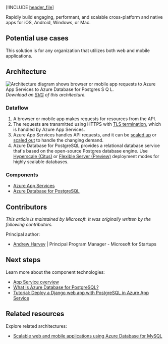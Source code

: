 [!INCLUDE [header_file](../../../includes/sol-idea-header.md)]

Rapidly build engaging, performant, and scalable cross-platform and native apps for iOS, Android, Windows, or Mac.

## Potential use cases

This solution is for any organization that utilizes both web and mobile applications.

## Architecture

![Architecture diagram shows browser or mobile app requests to Azure App Services to Azure Database for Postgres S Q L.](../media/scalable-web-and-mobile-applications-using-azure-database-for-postgresql.png)
_Download an [SVG](../media/scalable-web-and-mobile-applications-using-azure-database-for-postgresql.svg) of this architecture._

### Dataflow

1. A browser or mobile app makes requests for resources from the API.
1. The requests are transmitted using HTTPS with [TLS termination](/azure/app-service/configure-ssl-certificate), which is handled by Azure App Services.
1. Azure App Services handles API requests, and it can be [scaled up](/azure/app-service/manage-scale-up) or [scaled out](/azure/azure-monitor/autoscale/autoscale-get-started) to handle the changing demand.
1. Azure Database for PostgreSQL provides a relational database service that's based on the open-source Postgres database engine. Use [Hyperscale (Citus)](/azure/postgresql/hyperscale-overview) or [Flexible Server (Preview)](/azure/postgresql/flexible-server/overview) deployment modes for highly scalable databases.

### Components

- [Azure App Services](/azure/well-architected/service-guides/app-service-web-apps)
- [Azure Database for PostgreSQL](https://azure.microsoft.com/en-us/services/postgresql)

## Contributors

*This article is maintained by Microsoft. It was originally written by the following contributors.*

Principal author:

 * [Andrew Harvey](https://www.linkedin.com/in/andrewharvey) | Principal Program Manager - Microsoft for Startups

## Next steps

Learn more about the component technologies:

- [App Service overview](/azure/app-service/overview)
- [What is Azure Database for PostgreSQL?](/azure/postgresql/overview)
- [Tutorial: Deploy a Django web app with PostgreSQL in Azure App Service](/azure/app-service/tutorial-python-postgresql-app)

## Related resources

Explore related architectures:

- [Scalable web and mobile applications using Azure Database for MySQL](./scalable-web-and-mobile-applications-using-azure-database-for-mysql.yml)
